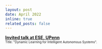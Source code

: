 ```yaml
---
layout: post
date: April 2022
inline: true
related_posts: false
---
```



<b> <a target="_blank" rel="noopener noreferrer" href="https://mavridischristos.github.io/cv/"> Invited talk at ESE, UPenn </a></b>
<br> <font size="1">Title: "Dynamic Learning for Intelligent Autonomous Systems".</font> 
